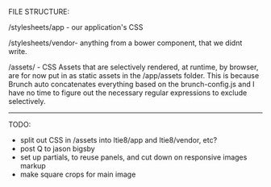 FILE STRUCTURE:

/stylesheets/app - our application's CSS

/stylesheets/vendor- anything from a bower component, that we didnt write.

/assets/ - CSS Assets that are selectively rendered, at runtime, by browser, are for now put in as static assets in the /app/assets folder. This is because Brunch auto concatenates everything based on the brunch-config.js and I have no time to figure out the necessary regular expressions to exclude selectively. 

-------------

TODO:
- split out CSS in /assets into ltie8/app and ltie8/vendor, etc?
- post Q to jason bigsby
- set up partials, to reuse panels, and cut down on responsive images markup
- make square crops for main image